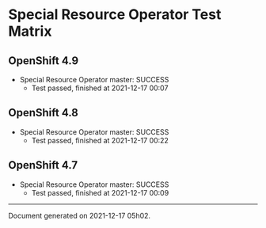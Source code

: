 
Special Resource Operator Test Matrix
=====================================

OpenShift 4.9
-------------



* Special Resource Operator master: SUCCESS
  - Test passed, finished at 2021-12-17 00:07

OpenShift 4.8
-------------



* Special Resource Operator master: SUCCESS
  - Test passed, finished at 2021-12-17 00:22

OpenShift 4.7
-------------



* Special Resource Operator master: SUCCESS
  - Test passed, finished at 2021-12-17 00:09

---
Document generated on 2021-12-17 05h02.
